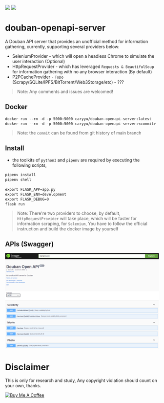 ![](https://travis-ci.org/caryyu/douban-openapi-server.svg?branch=main) ![](https://img.shields.io/docker/pulls/caryyu/douban-openapi-server.svg) 

# douban-openapi-server

A Douban API server that provides an unofficial method for information gathering, currently, supporting several providers below:

- SeleniumProvider - which will open a headless Chrome to simulate the user interaction (Optional)
- HttpRequestProvider - which has leveraged `Requests & BeautifulSoup` for information gathering with no any browser interaction (By default)
- P2PCacheProvider - `ToDo` (Scrapy/SQLite/IPFS/BitTorrent/Web3Storage/etc) - ???

> Note: Any comments and issues are welcomed!

## Docker 

```shell
docker run --rm -d -p 5000:5000 caryyu/douban-openapi-server:latest
docker run --rm -d -p 5000:5000 caryyu/douban-openapi-server:<commit>
```

> Note: the `commit` can be found from git history of main branch

## Install

 - the toolkits of `python3` and `pipenv` are required by executing the following scripts,

  ```shell
  pipenv install
  pipenv shell

  export FLASK_APP=app.py
  export FLASK_ENV=development
  export FLASK_DEBUG=0
  flask run
  ```

  > Note: There're two providers to choose, by default, `HttpRequestProvider` will take place, which will be faster for information scraping, for `Selenium`, You have to follow the official instruction and build the docker image by yourself

## APIs (Swagger)

![IMG](screenshot.png)

# Disclaimer

This is only for research and study, Any copyright violation should count on your own, thanks.

<a href="https://www.buymeacoffee.com/caryyu" target="_blank"><img src="https://www.buymeacoffee.com/assets/img/custom_images/yellow_img.png" alt="Buy Me A Coffee" style="height: auto !important;width: auto !important;" ></a>

